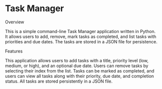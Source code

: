 # Task Manager
Overview

This is a simple command-line Task Manager application written in Python. It allows users to add, remove, mark tasks as completed, and list tasks with priorities and due dates. The tasks are stored in a JSON file for persistence.

Features

This application allows users to add tasks with a title, priority level (low, medium, or high), and an optional due date. Users can remove tasks by selecting their index from the list. Tasks can be marked as completed, and users can view all tasks along with their priority, due date, and completion status. All tasks are stored persistently in a JSON file.